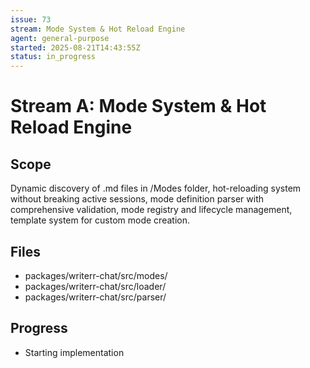 ```yaml
---
issue: 73
stream: Mode System & Hot Reload Engine
agent: general-purpose
started: 2025-08-21T14:43:55Z
status: in_progress
---
```


# Stream A: Mode System & Hot Reload Engine

## Scope
Dynamic discovery of .md files in /Modes folder, hot-reloading system without breaking active sessions, mode definition parser with comprehensive validation, mode registry and lifecycle management, template system for custom mode creation.

## Files
- packages/writerr-chat/src/modes/
- packages/writerr-chat/src/loader/
- packages/writerr-chat/src/parser/

## Progress
- Starting implementation